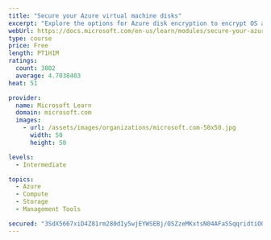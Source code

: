 ```yaml
---
title: "Secure your Azure virtual machine disks"
excerpt: "Explore the options for Azure disk encryption to encrypt OS and data disks on existing and new virtual machines."
webUrl: https://docs.microsoft.com/en-us/learn/modules/secure-your-azure-virtual-machine-disks/
type: course
price: Free
length: PT1H1M
ratings:
  count: 3802
  average: 4.7038403
heat: 51

provider:
  name: Microsoft Learn
  domain: microsoft.com
  images:
    - url: /assets/images/organizations/microsoft.com-50x50.jpg
      width: 50
      height: 50

levels:
  - Intermediate

topics:
  - Azure
  - Compute
  - Storage
  - Management Tools

secured: "3SdX5667xiD4Z81rm280dIy5wjEYWSEBj/OSZzeMKxtsN04AFaSSqqridtiOQm1xv+KzaUfxXayXAlBsXZ0Vh+3lCc3N6XSHcp584AircMJMOCXkWMZH4esdViAD+vdjlu7tJdTPXnu/DNH/Rszw7UuaN6rk7pGUqB+f61YTZ9QXqQ4EelJumzkMElotXo2zxyiZF4vEljkf7BSCi82rtT+uqhm7aNK2LydDUUHyn1TS5VSBH26Gm9vLyJbEJh+8TNWlfLVG68qskXnUGuTdosomITyIszYU4Le1KHM3LFM8Qzl+ionq/cqXUrRNrX5dioJ5nI4ZKrKl0/Gm3bqrwLjRcGZ8tUy8xnz+gd1v4WL2L6DqaYP3ZR9/3gXog1nk4sDkoUmhzRE1EG8qlZg7+T18BjmdlNkbPTdR9rAoZ0c=;czs1UM7f+OIXHJqFowkZCA=="
---
```


